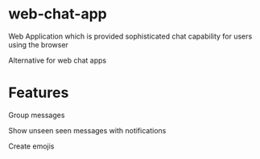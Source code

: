 # web-chat-app
Web Application which is provided sophisticated chat capability for users using the browser

Alternative for web chat apps

# Features

Group messages

Show unseen seen messages with notifications

Create emojis
